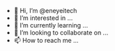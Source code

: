 - 👋 Hi, I’m @eneyeitech
- 👀 I’m interested in ...
- 🌱 I’m currently learning ...
- 💞️ I’m looking to collaborate on ...
- 📫 How to reach me ...

<!---
eneyeitech/eneyeitech is a ✨ special ✨ repository because its `README.md` (this file) appears on your GitHub profile.
You can click the Preview link to take a look at your changes.
--->
